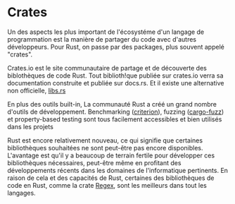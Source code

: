 # Crates

Un des aspects les plus important de l'écosystéme d'un langage de programmation est la manière de partager du code avec d'autres développeurs. Pour Rust, on passe par des packages, plus souvent appelé "crates".

Crates.io est le site communautaire de partage et de découverte des biblothèques de code Rust. Tout biblioth!que publiée sur crates.io verra sa documentation construite et publiée sur docs.rs. Et il existe une alternative non officielle, [libs.rs](https://lib.rs/)

En plus des outils built-in, La communauté Rust a créé un grand nombre d'outils de développement. Benchmarking ([criterion](https://bheisler.github.io/criterion.rs/book/index.html)), fuzzing ([cargo-fuzz](https://rust-fuzz.github.io/book/cargo-fuzz.html)) et property-based testing sont tous facilement accessibles et bien utilisés dans les projets

Rust est encore relativement nouveau, ce qui signifie que certaines bibliothèques souhaitées ne sont peut-être pas encore disponibles. L'avantage est qu'il y a beaucoup de terrain fertile pour développer ces bibliothèques nécessaires, peut-être même en profitant des développements récents dans les domaines de l'informatique pertinents. En raison de cela et des capacités de Rust, certaines des bibliothèques de code en Rust, comme la crate [Regex](https://github.com/rust-lang/regex), sont les meilleurs dans tout les langages.
